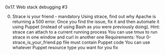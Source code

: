 0x17. Web stack debugging #3

0. Strace is your friend - mandatory
Using strace, find out why Apache is returning a 500 error. Once you find the issue, fix it and then automate it using Puppet (instead of using Bash as you were previously doing).
Hint:
strace can attach to a current running process
You can use tmux to run strace in one window and curl in another one
Requirements:
Your 0-strace_is_your_friend.pp file must contain Puppet code
You can use whatever Puppet resource type you want for you fix
